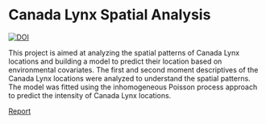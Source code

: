 # Canada Lynx Spatial Analysis
[![DOI](https://zenodo.org/badge/DOI/10.15468/dl.zeymyk.svg)](https://doi.org/10.15468/dl.zeymyk)

This project is aimed at analyzing the spatial patterns of Canada Lynx locations and building a model to predict their location based on environmental covariates. The first and second moment descriptives of the Canada Lynx locations were analyzed to understand the spatial patterns. The model was fitted using the inhomogeneous Poisson process approach to predict the intensity of Canada Lynx locations.

[Report]()
